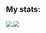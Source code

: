 
## My stats:

<div>
  <span align="center">
    <a href="https://github.com/anuraghazra/github-readme-stats">
      <img align="center" src="https://github-readme-stats.vercel.app/api/top-langs/?username=brandddd&layout=compact&show_icons=true&theme=transparent" />
    </a>
    <a href="https://github.com/anuraghazra/convoychat">
      <img align="center" src="https://github-readme-stats.vercel.app/api?username=brandddd&show_icons=true&theme=transparent" />
    </a>
  </span>
</div>
